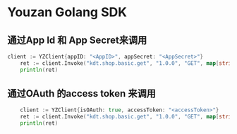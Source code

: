 # Youzan Golang SDK


## 通过App Id 和 App Secret来调用 
``` go
client := YZClient{appID: "<AppID>", appSecret: "<AppSecret>"}
	ret := client.Invoke("kdt.shop.basic.get", "1.0.0", "GET", map[string]string{}, map[string]string{})
	println(ret)
```

## 通过OAuth 的access token 来调用
```go
    client := YZClient{isOAuth: true, accessToken: "<accessToken>"}
	ret := client.Invoke("kdt.shop.basic.get", "1.0.0", "GET", map[string]string{}, map[string]string{})
	println(ret)
```